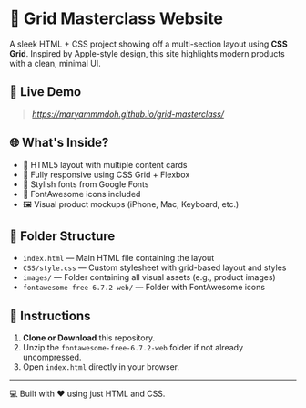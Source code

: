 # 🎨 Grid Masterclass Website
A sleek HTML + CSS project showing off a multi-section layout using **CSS Grid**. Inspired by Apple-style design, this site highlights modern products with a clean, minimal UI.

## 🚀 Live Demo
> *https://maryammmdoh.github.io/grid-masterclass/*

## 🌐 What's Inside?
- 📱 HTML5 layout with multiple content cards
- 🎯 Fully responsive using CSS Grid + Flexbox
- 🎨 Stylish fonts from Google Fonts
- 🧩 FontAwesome icons included
- 🖼️ Visual product mockups (iPhone, Mac, Keyboard, etc.)

## 📂 Folder Structure
- `index.html` — Main HTML file containing the layout
- `CSS/style.css` — Custom stylesheet with grid-based layout and styles
- `images/` — Folder containing all visual assets (e.g., product images)
- `fontawesome-free-6.7.2-web/` — Folder with FontAwesome icons

## 📝 Instructions
1. **Clone or Download** this repository.
2. Unzip the `fontawesome-free-6.7.2-web` folder if not already uncompressed.
3. Open `index.html` directly in your browser.

---

💻 Built with ❤️ using just HTML and CSS.

